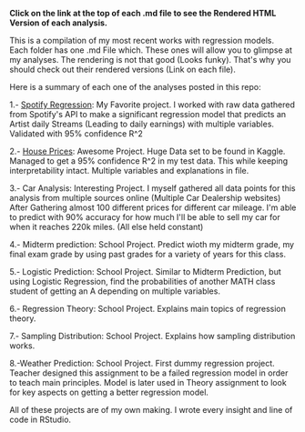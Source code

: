 ******Click on the link at the top of each .md file to see the Rendered HTML Version of each analysis.******

This is a compilation of my most recent works with regression models. <br>
Each folder has one .md File which. These ones will allow you to glimpse at my analyses. The rendering is not that good (Looks funky). That's why you should check out their rendered versions (Link on each file).

Here is a summary of each one of the analyses posted in this repo:

1.- [Spotify Regression](https://incomparable-kringle-69dff2.netlify.app):
        My Favorite project. I worked with raw data gathered from Spotify's API to make a significant regression model that predicts an Artist         daily Streams (Leading to daily earnings) with multiple variables. Validated with 95% confidence R^2
        
2.- [House Prices](https://gentle-meringue-8bb3f3.netlify.app):
        Awesome Project. Huge Data set to be found in Kaggle. Managed to get a 95% confidence R^2 in my test data. This while keeping                  interpretability intact. Multiple variables and explanations in file.

3.- Car Analysis:
        Interesting Project. I myself gathered all data points for this analysis from multiple sources online (Multiple Car Dealership websites)
        After Gathering almost 100 different prices for different car mileage. I'm able to predict with 90% accuracy for how much I'll be able         to sell my car for when it reaches 220k miles. (All else held constant)

4.- Midterm prediction:
        School Project. Predict wioth my midterm grade, my final exam grade by using past grades for a variety of years for this class.

5.- Logistic Prediction:
        School Project. Similar to Midterm Prediction, but using Logistic Regression, find the probabilities of another MATH class student of          getting an A depending on multiple variables.

6.- Regression Theory:
        School Project. Explains main topics of regression theory.

7.- Sampling Distribution:
        School Project. Explains how sampling distribution works.

8.-Weather Prediction:
        School Project. First dummy regression project. Teacher designed this assignment to be a failed regression model in order to teach             main principles. Model is later used in Theory assignment to look for key aspects on getting a better regression model.


All of these projects are of my own making. I wrote every insight and line of code in RStudio. 

